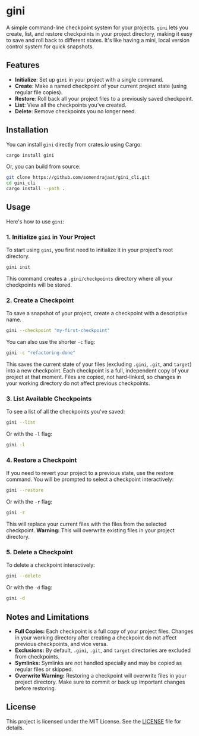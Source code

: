 # gini

A simple command-line checkpoint system for your projects. `gini` lets you create, list, and restore checkpoints in your project directory, making it easy to save and roll back to different states. It's like having a mini, local version control system for quick snapshots.

## Features

- **Initialize**: Set up `gini` in your project with a single command.
- **Create**: Make a named checkpoint of your current project state (using regular file copies).
- **Restore**: Roll back all your project files to a previously saved checkpoint.
- **List**: View all the checkpoints you've created.
- **Delete**: Remove checkpoints you no longer need.

## Installation

You can install `gini` directly from crates.io using Cargo:

```bash
cargo install gini
```

Or, you can build from source:

```bash
git clone https://github.com/somendrajaat/gini_cli.git
cd gini_cli
cargo install --path .
```

## Usage

Here's how to use `gini`:

### 1. Initialize `gini` in Your Project

To start using `gini`, you first need to initialize it in your project's root directory.

```bash
gini init
```
This command creates a `.gini/checkpoints` directory where all your checkpoints will be stored.

### 2. Create a Checkpoint

To save a snapshot of your project, create a checkpoint with a descriptive name.

```bash
gini --checkpoint "my-first-checkpoint"
```
You can also use the shorter `-c` flag:
```bash
gini -c "refactoring-done"
```
This saves the current state of your files (excluding `.gini`, `.git`, and `target`) into a new checkpoint. Each checkpoint is a full, independent copy of your project at that moment. Files are copied, not hard-linked, so changes in your working directory do not affect previous checkpoints.

### 3. List Available Checkpoints

To see a list of all the checkpoints you've saved:

```bash
gini --list
```
Or with the `-l` flag:
```bash
gini -l
```

### 4. Restore a Checkpoint

If you need to revert your project to a previous state, use the restore command. You will be prompted to select a checkpoint interactively:

```bash
gini --restore
```
Or with the `-r` flag:
```bash
gini -r
```
This will replace your current files with the files from the selected checkpoint. **Warning:** This will overwrite existing files in your project directory.

### 5. Delete a Checkpoint

To delete a checkpoint interactively:

```bash
gini --delete
```
Or with the `-d` flag:
```bash
gini -d
```

## Notes and Limitations

- **Full Copies:** Each checkpoint is a full copy of your project files. Changes in your working directory after creating a checkpoint do not affect previous checkpoints, and vice versa.
- **Exclusions:** By default, `.gini`, `.git`, and `target` directories are excluded from checkpoints.
- **Symlinks:** Symlinks are not handled specially and may be copied as regular files or skipped.
- **Overwrite Warning:** Restoring a checkpoint will overwrite files in your project directory. Make sure to commit or back up important changes before restoring.

## License

This project is licensed under the MIT License. See the [LICENSE](LICENSE) file for details. 